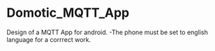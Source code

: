# Domotic_MQTT_App
Design of a MQTT App for android.
-The phone must be set to english language for a corrrect work.
